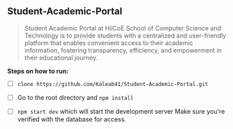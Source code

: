 ## Student-Academic-Portal

 

> Student Academic Portal at HilCoE School of Computer Science and
> Technology is to provide students with a centralized and user-friendly
> platform that enables convenient access to their academic information,
> fostering transparency, efficiency, and empowerment in their
> educational journey.

**Steps on how to run:**

 - [ ] `clone https://github.com/Kaleab41/Student-Academic-Portal.git`
 - [ ]  Go to the root directory and `npm install`
 - [ ]  `npm start dev` which will start the development server
 Make sure you're verified with the database for access.

    
    
    
